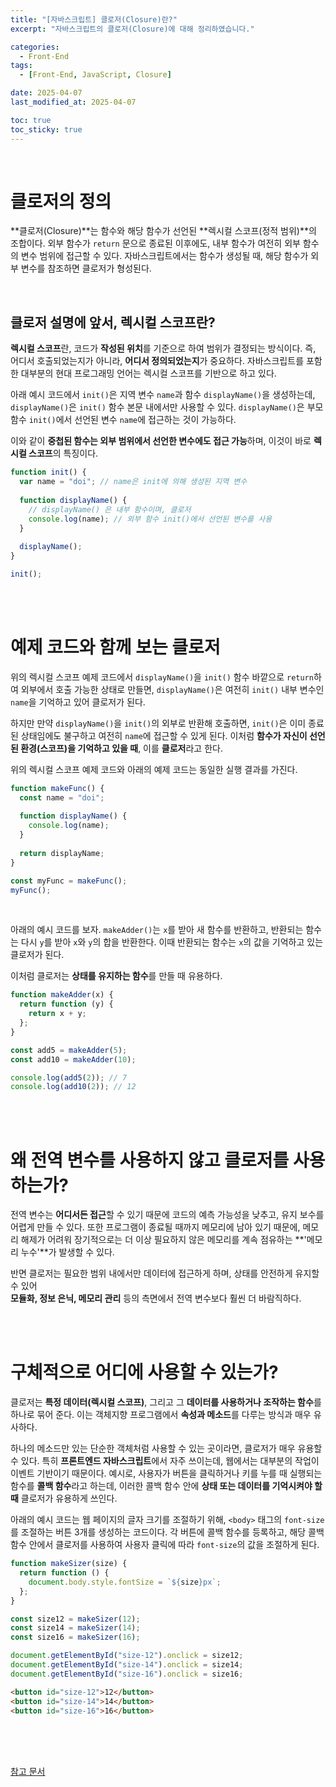 ```yaml
---
title: "[자바스크립트] 클로저(Closure)란?"
excerpt: "자바스크립트의 클로저(Closure)에 대해 정리하였습니다."

categories:
  - Front-End
tags:
  - [Front-End, JavaScript, Closure]

date: 2025-04-07
last_modified_at: 2025-04-07

toc: true
toc_sticky: true
---
```


<br />

# 클로저의 정의
**클로저(Closure)**는 함수와 해당 함수가 선언된 **렉시컬 스코프(정적 범위)**의 조합이다. 외부 함수가 `return` 문으로 종료된 이후에도, 내부 함수가 여전히 외부 함수의 변수 범위에 접근할 수 있다.
자바스크립트에서는 함수가 생성될 때, 해당 함수가 외부 변수를 참조하면 클로저가 형성된다.

<br />

## 클로저 설명에 앞서, 렉시컬 스코프란?
**렉시컬 스코프**란, 코드가 **작성된 위치**를 기준으로 하여 범위가 결정되는 방식이다. 즉, 어디서 호출되었는지가 아니라, **어디서 정의되었는지**가 중요하다. 자바스크립트를 포함한 대부분의 현대 프로그래밍 언어는 렉시컬 스코프를 기반으로 하고 있다.

아래 예시 코드에서 `init()`은 지역 변수 `name`과 함수 `displayName()`을 생성하는데, `displayName()`은 `init()` 함수 본문 내에서만 사용할 수 있다. `displayName()`은 부모 함수 `init()`에서 선언된 변수 `name`에 접근하는 것이 가능하다. 

이와 같이 **중첩된 함수는 외부 범위에서 선언한 변수에도 접근 가능**하며, 이것이 바로 **렉시컬 스코프**의 특징이다.

```javascript
function init() {
  var name = "doi"; // name은 init에 의해 생성된 지역 변수
  
  function displayName() {
    // displayName() 은 내부 함수이며, 클로저
    console.log(name); // 외부 함수 init()에서 선언된 변수를 사용
  }
  
  displayName();
}

init();
```

<br />
<br />

# 예제 코드와 함께 보는 클로저

위의 렉시컬 스코프 예제 코드에서 `displayName()`을 `init()` 함수 바깥으로 `return`하여 외부에서 호출 가능한 상태로 만들면, `displayName()`은 여전히 `init()` 내부 변수인 `name`을 기억하고 있어 클로저가 된다.

하지만 만약 `displayName()`을 `init()`의 외부로 반환해 호출하면, `init()`은 이미 종료된 상태임에도 불구하고 여전히 `name`에 접근할 수 있게 된다. 이처럼 **함수가 자신이 선언된 환경(스코프)을 기억하고 있을 때**, 이를 **클로저**라고 한다.

위의 렉시컬 스코프 예제 코드와 아래의 예제 코드는 동일한 실행 결과를 가진다.

```javascript
function makeFunc() {
  const name = "doi";
  
  function displayName() {
    console.log(name);
  }
  
  return displayName;
}

const myFunc = makeFunc();
myFunc();
```

<br />

아래의 예시 코드를 보자. `makeAdder()`는 `x`를 받아 새 함수를 반환하고, 반환되는 함수는 다시 `y`를 받아 `x`와 `y`의 합을 반환한다. 이때 반환되는 함수는 `x`의 값을 기억하고 있는 클로저가 된다.

이처럼 클로저는 **상태를 유지하는 함수**를 만들 때 유용하다.

```javascript
function makeAdder(x) {
  return function (y) {
    return x + y;
  };
}

const add5 = makeAdder(5);
const add10 = makeAdder(10);

console.log(add5(2)); // 7
console.log(add10(2)); // 12
```

<br />
<br />

# 왜 전역 변수를 사용하지 않고 클로저를 사용하는가?
전역 변수는 **어디서든 접근**할 수 있기 때문에 코드의 예측 가능성을 낮추고, 유지 보수를 어렵게 만들 수 있다. 또한 프로그램이 종료될 때까지 메모리에 남아 있기 때문에, 메모리 해제가 어려워 장기적으로는 더 이상 필요하지 않은 메모리를 계속 점유하는 **'메모리 누수'**가 발생할 수 있다.

반면 클로저는 필요한 범위 내에서만 데이터에 접근하게 하며, 상태를 안전하게 유지할 수 있어  
**모듈화, 정보 은닉, 메모리 관리** 등의 측면에서 전역 변수보다 훨씬 더 바람직하다.

<br />
<br />

# 구체적으로 어디에 사용할 수 있는가?
클로저는 **특정 데이터(렉시컬 스코프)**, 그리고 그 **데이터를 사용하거나 조작하는 함수**를 하나로 묶어 준다. 이는 객체지향 프로그램에서 **속성과 메소드**를 다루는 방식과 매우 유사하다. 

하나의 메소드만 있는 단순한 객체처럼 사용할 수 있는 곳이라면, 클로저가 매우 유용할 수 있다. 특히 **프론트엔드 자바스크립트**에서 자주 쓰이는데, 웹에서는 대부분의 작업이 이벤트 기반이기 때문이다. 예시로, 사용자가 버튼을 클릭하거나 키를 누를 때 실행되는 함수를 **콜백 함수**라고 하는데, 이러한 콜백 함수 안에 **상태 또는 데이터를 기억시켜야 할 때** 클로저가 유용하게 쓰인다.

아래의 예시 코드는 웹 페이지의 글자 크기를 조절하기 위해, `<body>` 태그의 `font-size`를 조절하는 버튼 3개를 생성하는 코드이다. 각 버튼에 콜백 함수를 등록하고, 해당 콜백 함수 안에서 클로저를 사용하여 사용자 클릭에 따라 `font-size`의 값을 조절하게 된다.

```javascript
function makeSizer(size) {
  return function () {
    document.body.style.fontSize = `${size}px`;
  };
}

const size12 = makeSizer(12);
const size14 = makeSizer(14);
const size16 = makeSizer(16);

document.getElementById("size-12").onclick = size12;
document.getElementById("size-14").onclick = size14;
document.getElementById("size-16").onclick = size16;
```

```html
<button id="size-12">12</button>
<button id="size-14">14</button>
<button id="size-16">16</button>
```

<br />
<br />
<br />

[참고 문서](https://developer.mozilla.org/ko/docs/Web/JavaScript/Guide/Closures)